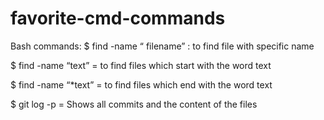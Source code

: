# favorite-cmd-commands

Bash commands: 
$ find -name “ filename”  : to find file with specific name

$ find -name “text” = to find files which start with the word text 

$ find -name “*text” = to find files which end with the word text

$ git log -p =  Shows all commits and the content of the files

